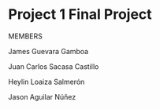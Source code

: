 # Project 1 Final Project

MEMBERS

James Guevara Gamboa

Juan Carlos Sacasa Castillo

Heylin Loaiza Salmerón

Jason Aguilar Núñez
